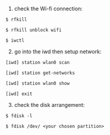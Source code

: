 1. check the Wi-fi connection:

~~~
$ rfkill

$ rfkill unblock wifi

$ iwctl
~~~

2. go into the iwd then setup network:

~~~
[iwd] station wlan0 scan

[iwd] station get-networks

[iwd] station wlan0 show

[iwd] exit
~~~

3. check the disk arrangement:

~~~
$ fdisk -l

$ fdisk /dev/ <your chosen partition>


~~~